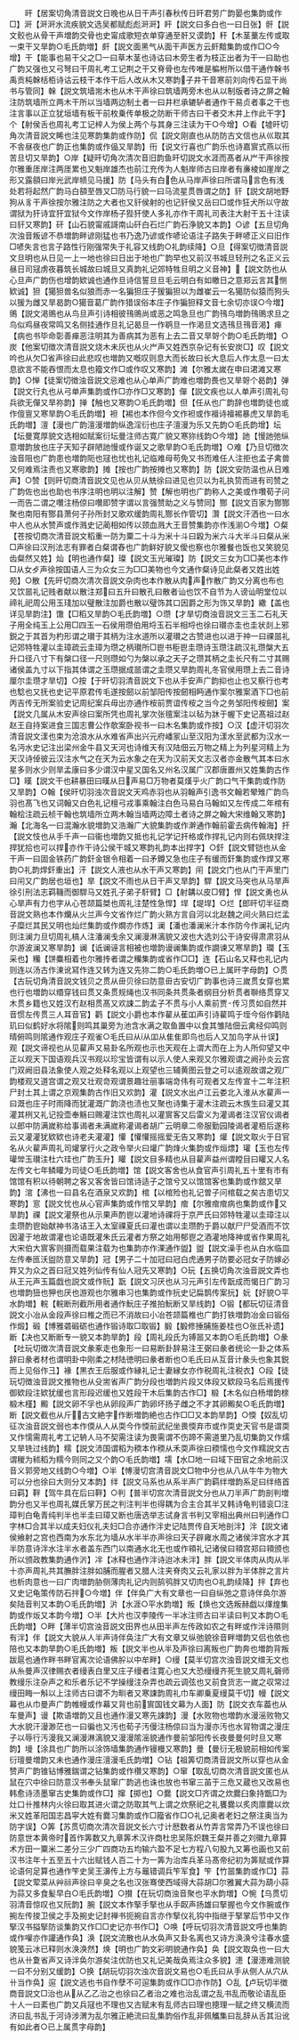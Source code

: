 <!-- { "loadSidebar": true } -->
　　旰【居案切角清音説文日晚也从日干声引春秋传日旰君劳广韵晏也集韵或作□】涆【涆涆水流疾貌文选吴都赋彪彪涆涆】盰【説文曰多白也一曰日张】骭【説文骹也从骨干声増韵交骨也史甯成歌短衣单穿通至骭又谟韵】秆【木茎藳左传或取一束干又旱韵○毛氏韵増】皯【説文面黑气从面干声医方云皯黯集韵或作□○今增】干【能事也易干父之□一曰草木茎也诗诂曰木旁生者为枝正出者为干一曰助也广韵又强也又弓弩曰干周礼考工记荆之干又脊骨也左传唯是楄柎所以借干通作榦书禹贡杶榦栝栢诗诂云枝干本作干后人改从木又寒韵子井干音寒前刘向传石显干尚书与管同】榦【説文筑墙耑木也从木干声徐曰筑墙两旁木也从以制版者诗之屏之翰注防筑墙所立两木干所以当墙两边制土者一曰井栏承辘轳者通作干易贞者事之干也注言事以正立犹垣墙有板干前枚乗传单极之防断干师古曰干者交木井上作此干字】个【射侯舌也周礼考工记梓人为侯上两个与其身三注读为干○今增】○看【墟旰切角次清音説文睎也注见寒韵集韵或作防】侃【説文刚直也从防防古文信也从巛取其不舎昼夜也广韵正也集韵或作偘又旱韵】衎【说文行喜也广韵乐也诗嘉賔式燕以衎苦旦切又旱韵】○岸【疑旰切角次清次音旧韵鱼旰切説文水涯而髙者从屵干声徐按尔雅重厓岸注两厓累也又魁岸雄杰也前江充传为人魁岸师古曰岸者有亷棱如崖岸之形又露頟曰岸光武岸帻见马援】防【马头有白色从马岸声徐曰所谓马言色有浅处若将起然广韵马白頟至唇又□防马行貌一曰马流星贯唇谓之防】豻【説文胡地野狗从豸干声徐按尔雅注防之大者也又豻侯射的也记豻侯又岳曰□或作狂犬所以守故谓狱为犴诗宜犴宜狱今文作岸杨子狴犴使人多礼亦作干周礼司表注大射干五十注读曰豻又寒韵】矸【山石貌甯戚謌南山矸白石烂广韵石浄貌又本韵】○谚【五旦切角次浊音叛谚不恭増韵畔谚刚猛也书乃逸乃谚或作喭论语注子路失于畔喭正义曰旧作□喭失言也言子路性行刚强常失于礼容又线韵○礼韵续降】○旦【得案切徴清音説文旦明也从日见一上一地也徐曰日出于地也广韵早也又前汉书城旦轻刑之名正义云昼日司冦虏夜暮筑长城故曰城旦又真韵礼记郊特牲旦明之义音神】【説文防也从心旦声广韵伤也增韵欵诚也通作旦诗信誓旦旦毛云明白有如皦日之意郑云言其恻欵诚】狚【獦狚兽名似狼而赤一名猵狚庄子猨猵狚以为雌崔云一名獦防似猿而狗头以猨为雌又旱曷韵○獦音葛广韵作猎误俗本庄子作猵狚释文音七余切亦误○今増】鴠【説文渇鴠也从鸟旦声引诗相彼鳱鴠尚或恶之鸣急旦也广韵鳱鸟増韵鳱鴠求旦之鸟似鸡昼夜常鸣又名侧挂通作旦礼记曷旦一作鹖旦一作渇旦文选鳱旦鳱音渇】瘅【病也书毕命彰善瘅恶注明其为善病其为恶有上去二音又旱哿个韵○毛氏韵増】○炭【他案切徴次清音説文烧木未灰也从火屵声又姓西京杂记有长安炭□】叹【説文吟也从欠□省声徐曰此悲叹也増韵又嘅叹则息大而长故曰长大息后人作太息一曰太息欲言不能吞恨而太息也籀文作□或作叹又寒韵】滩【尔雅太嵗在申曰涒滩又寒韵】○惮【徒案切徴浊音説文忌难也从心单声广韵难也増韵畏也又旱哿个曷韵】弹【説文行丸也从弓单声集韵或作□亦作□又寒韵】僤【説文疾也以人单声引周礼句兵欲无僤又旱祢韵】掸【触也又寒韵○毛氏韵増】但【任从也广韵辞也増韵徒也或作儃亶又寒旱韵○毛氏韵増】袒【裼也本作但今文作袒或作襢诗襢裼暴虎又旱韵毛氏韵増】澶【漫也广韵澶漫増韵纵逸淫衍也庄子澶漫为乐又先韵○毛氏韵增】坛【坛曼寛厚貌文选相如赋案衍坛曼注师古寛广貌又寒狝线韵○今増】訑【慢訑弛纵意増韵放也庄子天知子辟陋訑慢或作诞又之歌旱韵○毛氏韵増】○难【乃旦切徴次浊音阻也广韵患也増韵阨也冦也忧也礼记临难母苟免又书而难任人注拒也孟子禽兽又何难焉注责也又寒歌韵】摊【按也广韵按摊也又寒韵】防【説文安防温也从日难声】○赞【则旰切商清音説文见也从贝从兟徐曰进见也贝以为礼执贽而进有司赞之广韵佐也出也助也书序注明也明以注解】赞【解也明也广韵称人之美或作囋荀子问一而告二谓之囋注杨倞曰囋即赞字谓以言强赞助之义与赞同】酂【説文百家为酂酂聚也南阳有酂县萧何子孙所封又歌欢缓韵周礼酂长作管切】灒【説文汗洒也一曰水中人也从水赞声或作溅史记蔺相如传以颈血溅大王音赞集韵亦作浅湔○今増】○粲【苍按切商次清音説文稻重一防为粟二十斗为米十斗曰毇为米六斗大半斗曰粲从米□声徐曰汉刑法志有罪者白粲谓舂也广韵鲜好貌又僾也察也尔雅餐也饭也又笑貌见齿粲然又姓】灿【明也通作粲】璨【説文玉光璀璨】防【説文三女为□□美也本作□从女歺声徐按国语人三为众女三为□□美物也今文通作粲诗见此粲者又姓出姓苑】○散【先旰切商次清次音説文杂肉也本作散从肉声作散广韵又分离也布也又饮噐礼记贱者献以散注郑曰五升曰散孔曰散者讪也饮不自节为人谤讪明堂位以禘礼祀周公用玉琖加以璧散注加爵也散以璧饰其口因爵之形为饰又旱韵】繖【盖也详见旱韵注】馓【□稻又旱韵○毛氏韵増】○瓒【才旱切商浊音説文三玉二石礼天子用全纯玉上公用□四玉一石侯用瓒伯用埒玉石半相埒也徐曰瓉亦圭也圭状剡上邪鋭之于其首为杓形谓之瓉于其柄为注水道所以灌瓉之古赞进也以进于祌一曰祼噐礼记郊特牲灌以圭璋疏云圭璋为瓒之柄瓉所□鬯书秬鬯圭瓒诗玉瓒注疏汉礼瓒槃大五升口径八寸下有槃口径一尺则瓒如勺为槃以承之天子之瓒其柄之圭长尺有二寸其赐诸侯盖九寸以下指其体谓之玉瓒据成噐谓之圭瓒又旱韵周礼冬官侯用瓒上去二音诗厘尔圭瓒才旱切】○按【于旰切羽清音説文下也从手安声广韵抑也止也又察行也考也騐也又抚也史记平原君传毛遂按劒以前邹阳传按劒相眄通作案尔雅案酒下□也前丙吉传无所案验史记周纪案兵毋出亦通作桉前贾谊传桉之当今之务邹阳传桉劒】案【説文几属从木安声徐曰案所凭也周礼掌次张氊案注以毡为牀于幄下史记髙祖过赵赵王自持案进食三国志曹公作欹案卧视书一曰木名集韵或作按】○汉【虚汗切羽次清音説文漾也束为沧浪水从水难省声出兴元府嶓冡山至汉阳为漾水至武都为汉水一名沔水史记注出梁州金牛县又天河也诗维天有汉陆佃云万物之精上为列星河精上为天汉诗倬彼云汉注水气之在天为云水象之在天为汉前天文志汉者亦金散气其本曰水星多则水少则旱孟康曰多少谓汉中星又国名又州名汉属广汉郡唐置州又姓集韵古作□】暵【説文干也耕暴田曰暵从日声易□万物者莫熯乎火广韵口气干集韵或作防又旱韵】○翰【侯旰切羽浊次音説文天鸡赤羽也从羽翰声引逸书文翰若翚雉广韵鸟羽也髙飞也又词翰又白色礼记檀弓戎事乘翰注白色马易白马翰如又左传成二年棺有翰桧注疏云桢干翰也筑墙所立两木翰当墙两边障土者诗之屏之翰大宋维翰又寒韵】瀚【北海名一曰混瀚水貌増韵又浩瀚广大貌集韵或作澣通作翰前霍去病传翰海】扞【説文忮也从手千声一曰衞也増韵又抵也礼记学记扞格或作捍礼记内则右佩玦捍注捍犹拾也可以捍亦作干诗公侯干城又寒韵礼韵本出捍字】○釬【説文臂铠也从金干声一曰固金铁药广韵釬金银令相着一曰矛鐏又急也庄子有缓而釬集韵或作焊又寒韵○礼韵焊釬重出】汗【説文人液也从水干声又寒韵】闬【説文门也从门干声里门曰闬又广韵居也垣也】旱【説文不雨也从日干声又旱韵】駻【説文马突也从马旱声徐引刑法志羁鞿而御駻马又姓孔子弟子馯臂】□【射韝以皮□臂】悍【説文勇也从心旱声有力也字从心苍颉篇桀也周礼注楚性急悍】垾【堤垾】○烂【郎旰切半征商音説文熟也本作爤从火兰声今文省作烂广韵火熟方言自河以北赵魏之间火熟曰烂孟子糜烂其民又明也灿烂集韵或作燗亦作炼】澜【潘也潘澜米汁本作防今作澜礼记内则注澜力旦切周礼槁人注潘澜戋余又澜漫淋漓貌又波也大选刘公干诗安得肃肃羽从尔游波澜又寒旱韵】谰【诋谰诬言相被也増韵谩谰集韵或作譋谏又寒旱韵】瓓【玉采也】糷【饼麋相着也尔雅抟者谓之糷集韵或省作□□】连【石山名又释也礼记内则连以汤古作涷讹冩作连又转为连又先狝二韵○毛氏韵増○已上属旰字母韵】○贯【古玩切角清音説文钱贝之贯从毌贝徐曰防意毌古安切广韵事也诗三嵗贯女穿也累也行也増韵以缗穿钱曰贯又条贯规绳也汉书同条共贯条者纲目分析贯者聨络贯穿又木贯乡籍也又姓汉冇赵相贯髙又欢誎二韵孟子不贯与小人乘前贾传习贯如自然并音惯左传贯三人耳音官】鹳【説文小爵也本作雚从萑吅声引诗雚鸣于垤今俗作鹳陆玑曰似鹤好水将隂则鸣其巢旁为池含水满之取鱼置中以食其雏陆佃云禽经仰鸣则晴俯鸣则隂通作观庄子观雀○毛氏曰从从吅从隹隹即鸟也后人又加鸟字从卄误】观【説文谛视也从见雚声又易卦名所观也示也天观在上谓大而在上为人所仰望又中正以观天下国语观兵汉书观以珍宝皆谓有以示人使人来观又尔雅观谓之阙孙炎云宫门双阙旧县法象使人观之处释名观以上观望也三辅黄图云登之可以逺观故谓之观广韵楼观又道宫谓之观又壮观竒观谓景趣壮丽事端竒伟有可观者又左传宣十二年注积尸封土其上谓之京观集韵古作旧又欢韵】灌【説文水出卢江云娄北入淮从水雚声一曰溉也庄子时雨降而犹灌溉广韵浇也渍也又聚也诗集于灌木注疏云木族生曰灌又其灌其栵又礼记投壶奉觞曰赐灌注饮也周礼以灌賔客又后雷义为灌谒者注汉官仪谒者以郎中防满嵗称给事谒者未满嵗称灌谒者胡广云明章二帝服勤园陵谒者灌栢后遂称云又灌灌犹欵欵也诗老夫灌灌】懽【懽懽摇摇爱无告又寒韵】爟【説文取火于日官名从火雚声周礼司爟掌行火之政令举火曰爟广韵烽火集韵或作烜熛】瓘【玉也左传瓘斚玉瓉注杜六珪也广韵玉升】矔【説文目多精也从目雚声益州谓瞠目曰矔又人名左传文七年鳞矔为司徒○毛氏韵増】馆【説文客舍也从食官声引周礼五十里有市有馆馆有积以待朝聘之客又客舍皆曰馆诗适子之馆兮又以馆馆客也集韵或作舘又旱韵】涫【沸也一曰县名在酒泉又欢韵】棺【以棺殓也礼记曽子问棺载之矣古患切又寒韵】悹【説文忧也从心官声集韵或作悺又旱韵】痯【尔雅痯痯病也集韵或作又旱韵】祼【説文灌祭也从示果声酌鬯以灌地诗祼将于京严氏曰郊特牲灌以圭璋注以圭瓒酌鬯始献神书洛诘王入太室祼夏氏曰灌也谓以圭瓒酌于爵以献尸尸受酒而不饮因灌于地故谓灌也论语既灌朱氏云灌者方祭之始用郁鬯之酒灌地降神或省作果周礼大宋伯大賔客则摄而载果注载为也集韵亦作淉通作盥】盥【説文澡手也从白水临皿左传奉匜沃盥防意又旱韵】冠【男子二十加冠曰冠白虎通男子防要必冠女子防嫁必　筓又为众之首曰冠又姓列仙传有仙人冠先又寒韵】○玩【五换切角次浊音説文弄也从王元声玉篇戯也説文或作貦】翫【説文习厌也从习元声引左传翫成而愒日广韵习也増韵狃也狎也厌也游观也尔雅串习也集韵或作抏史记扁鹊传案抏】妧【好貌○平水韵増】輐【輐断刑截所用者通作魭庄子推拍魭断又旱线韵】○锻【都玩切征清音説文小冶从金段声徐曰椎之而已不消故曰小冶苍颉篇椎也广韵打铁増韵冶金曰锻俗作煅】碫【博雅砻碫砺也通作锻诗取□取锻】腶【腶修捶脯施姜桂也○张氏补遗】断【决也又断断专一貌又本韵旱韵】段【周礼段氏为镈噐又本韵○毛氏韵増】○彖【吐玩切徴次清音説文彖豖走也象形一曰易断卦辞易注王弼曰彖者统论一卦之体系辞曰彖者材也谓明卦中刚柔之材陆徳明曰彖者断也○毛氏曰从互音计彖头也象其鋭而上见俗作彐】褖【黒衣王后服或作縁礼记士妻縁女亦作税周礼注税衣】○段【徒玩切徴浊音説文推物也从殳耑省声广韵分段也増韵片段又体段又欵段马名后焉援传御欵段注欵犹缓也言形段迟缓也又姓段干木后集韵古作□】椴【木名似白杨増韵榇椴木槿】毈【説文卵不孚也从卵段声广韵卵坏扬子雌之不才其卵毈矣○毛氏韵増】断【説文截也从斤古文絶字作断増韵絶也古作□□又本韵旱韵】○愞【奴乱切征次浊音説文弱也本作偄从人从耎今作愞前武纪坐畏愞弃市或作耎史天官书是谓耎又作懦需周礼考工记辀人马不契需注读为畏需谓不伤蹄不需道里乃乱切集韵又作燸又旱铣过线韵】糯【説文沛国谓稻为稬本作稬从禾耎声徐曰稬懦也今文作糯説文古谓稯为秫稻为糯今则同之又个韵○毛氏韵増】壖【水□地一曰域下田官之余地前汉音义郭旁地又线韵○今増】○半【愽漫切宫清音説文□物中分也从八从牛牛为物大可以分也徐曰大则分又本韵】绊【説文马系也从系半声广韵羁绊増韵系足曰绊络首曰羁】靽【驾牛具在后曰靽】○判【普半切宫次清音説文分也从刀半声广韵剖判増韵分也又半也周礼媒氏掌万民之判注判半也得耦为合主合其半又韩诗龟判错衮□注璋判白龟青纯判半也半圭曰璋又断也唐选举志试身言书判又宰相出典州曰判通作□字林□合其半以成夫妇仪礼夫妇□合亦通作泮史记陆贾传自天地剖泮】泮【説文诸侯飨射之宫也西南为水东北为墙从水半半亦声徐曰天子辟雍水周之诸侯泮宫水才其半防意诗泮水注半水者盖东西门以南通水北无也或作頖礼记诸侯曰頖宫郑曰頖颁也所以颁政教集韵通作沜】冸【冰释也通作泮诗迨冰未泮】胖【説文半体肉从肉从半十亦声周礼共其膴胖注胖如脯而腥者又腊人注夹脊肉又云礼家以胖为半体胖之言片也析肉意也一曰广肉増韵胁侧薄肉礼记内则鹄鸮胖又切肉也○礼韵续降】拌【弃也又史记龟策传防石拌○今増】伴【伴奂广大有文章也一曰自纵弛之意诗伴奂尔游矣陆音判又本韵○毛氏韵増】沜【水涯○平水韵増】叛【焕也文选叛赫戯以煇煌集韵或作炍又本韵今増】○半【大片也汉李陵传一半冰注师古曰半读曰判又本韵○毛氏韵増】○畔【薄半切宫浊音説文田界也从田半声左传政如农之有畔或作泮诗隰则有泮】伴【説文大貌从人半声诗伴奂注广大有文章又纵弛貌徐音畔増韵又侣也依也陪也又本韵旱韵○毛氏韵増】叛【説文半也从半及声徐曰离叛也广韵奔也増韵背叛跋扈也通作畔书畔官离次论语佛肸以中牟畔】○缦【莫半切宫次浊音説文缯无文也从糸曼声汉律赐衣者缦表白里又庄子缦者注寛心也又大恐缦缦齐死生貌又周礼磬师教缦乐注杂声之和乐者乐记不学操缦注杂弄也疏云调弦也又前食货志一嵗之収常过缦田畮一斛以上注师古曰谓不为甽者又寒誎韵周礼巾车卿乗夏缦莫干切】幔【説文幕也从巾曼声广韵帷幔或作幕又背也前賔国钱文幕为人面】防【説文衣车葢也从车曼声】谩【欺语増韵又且也通作漫又寒先誎韵】漫【水败物也増韵水漫滛败物又大水貌汗漫渺茫也一曰徧也又汚也荀子汚僈注杨倞曰当为漫亦汚也水冐物谓之漫庄子以辱行汚漫我又澜漫淋漓貌又漫漫隂滛貌通作曼前邹阳传长夜曼曼何时旦又寒韵】墁【涂具也广韵所以涂饰墙集韵通作镘槾又寒韵】曼【曼衍无极貌前相如传案衍璮曼増韵又未也通作漫庄澶漫毛氏韵増】○钻【祖筭切商清音説文所以穿也从金赞声广韵锥钻博雅鍴谓之钻集韵或作欑又寒韵】○窜【取乱切商次清音説文匿也从鼠在穴中徐曰防意汉书奉头鼠窜广韵逃也诛也放也书窜三苖于三危又蔵也又改易也韩愈诗渍墨窜古史集韵或作□】撺【掷也】○爨【説文□齐谓之炊爨臼象持甑□为灶口卄推林内火徐曰取其进火谓之防取其气上谓之炊祭祀之礼饔爨以炙肉廪爨以炊米又姓革阳国志昌寜大姓有爨习集韵或作□籀省作□○礼记奥者老妇之祭注奥当为防字误】○筭【苏贯切商次清次音説文长六寸计厯数者从竹弄言常弄乃不误也徐曰防意世本黄帝时首作筭数又九章筭术汉许商杜忠吴陈炽魏王粲并善之刘徽九章算术方田一粟米二差分三少广四商功五均输六盈不足七方程八句股九又筹也画也又前汉书注年十五至五十六出赋钱人百二十为一筭为治库兵革马髙帝纪初为筭赋或作算论语何足算也通作笇史吴王濞传上方与鼂错调兵笇军食】笇【竹噐集韵或作□】蒜【説文荤菜从艸祘声徐曰辛臭之名也汉张骞使西域得大蒜胡□尔雅翼大蒜为葫小蒜为蒜又多食髪早白○毛氏韵増】○攅【在玩切商浊音聚也平水韵増】○惋【乌贯切羽清音惊叹也又阮韵】腕【説文本作掔手掔也从手臤声扬雄曰掔握也今文作腕或作捥左传捘卫侯之手及捥史记封禅书扼捥自言亦作掔仪礼钩中指继于掔掌后节中又作掔汉书搤掔防谈集韵又作□□史记亦书作□】○唤【呼玩切羽次清音説文呼也集韵或作嚾亦作讙通作奂】涣【説文流散也从水奂声又卦名离也又诗方涣涣兮注春水盛貌笺云冰已释则水涣涣然】焕【明也广韵文彩明貌通作奂】奂【説文取奂也一曰大也从卄夐省声又诗泮奂尔游矣注优防也又礼记美哉奂焉注众多貌】漶【漫漶难测貌一曰不分别又缓韵】○换【胡玩切羽次浊次音説文易也○毛氏曰从手从侧人从穴从卄当作奂】逭【説文逃也书自作孽不可逭集韵或作□□亦作防】○乱【卢玩切半徴商音説文□治也从从乙乙治之也徐曰乙者治之难也治乱谓之乱书乱而敬论语乱臣十人一曰紊也广韵又兵冦也不理也又古赋末有乱师古曰理也摠理一赋之终又横流而济曰乱书乱于河诗涉渭为乱尔雅正絶流曰乱集韵俗作乱非佩觿集曰乱辞从舌其沿讹有如此者○已上属贯字母韵】
